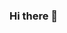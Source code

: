 ### Hi there 👋

<!--
**Kajaasfaq/Kajaasfaq** is a ✨ _special_ ✨ repository because its `README.md` (this file) appears on your GitHub profile.

Here are some ideas to get you started:

- 🔭 I’m currently working on a front-end developer
- 🌱 I’m currently learning back-end development
